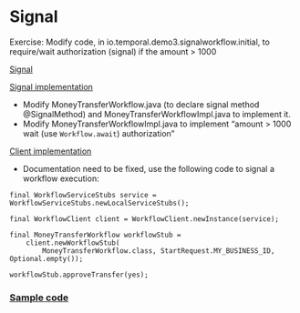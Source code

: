 # Signal

Exercise: Modify code, in io.temporal.demo3.signalworkflow.initial, to require/wait authorization 
(signal) if the amount > 1000

[Signal](https://docs.temporal.io/application-development/features?lang=java#signals)

[Signal implementation](https://docs.temporal.io/application-development/features?lang=java#handle-signal)

- Modify MoneyTransferWorkflow.java (to declare signal method @SignalMethod) and MoneyTransferWorkflowImpl.java to implement it.
- Modify MoneyTransferWorkflowImpl.java to implement “amount > 1000 wait (use `Workflow.await`) authorization”


[Client implementation](https://docs.temporal.io/application-development/features?lang=java#send-signal-from-client)

- Documentation need to be fixed, use the following code to signal a workflow execution:

```
final WorkflowServiceStubs service = WorkflowServiceStubs.newLocalServiceStubs();

final WorkflowClient client = WorkflowClient.newInstance(service);

final MoneyTransferWorkflow workflowStub =
    client.newWorkflowStub(
        MoneyTransferWorkflow.class, StartRequest.MY_BUSINESS_ID, Optional.empty());

workflowStub.approveTransfer(yes);
```
### [Sample code](https://github.com/temporalio/samples-java/blob/main/src/main/java/io/temporal/samples/hello/HelloSignal.java) 



